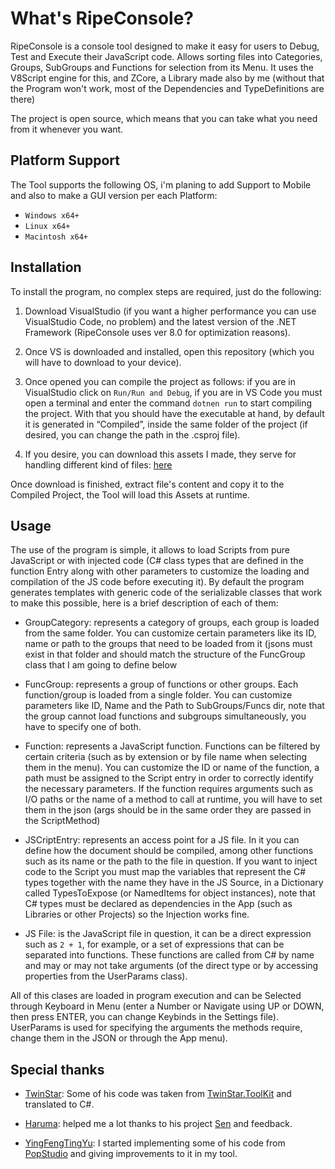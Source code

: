 # What's RipeConsole?

RipeConsole is a console tool designed to make it easy for users to Debug, Test and Execute their JavaScript code. Allows sorting files into Categories, Groups, SubGroups and Functions for selection from its Menu. It uses the V8Script engine for this, and ZCore, a Library made also by me (without that the Program won't work, most of the Dependencies and TypeDefinitions are there)

The project is open source, which means that you can take what you need from it whenever you want.

## Platform Support

The Tool supports the following OS, i'm planing to add Support to Mobile and also to make a GUI version per each Platform:

- `Windows x64+`
- `Linux x64+`
- `Macintosh x64+`

## Installation

To install the program, no complex steps are required, just do the following:

1. Download VisualStudio (if you want a higher performance you can use VisualStudio Code, no problem) and the latest version of the .NET Framework (RipeConsole uses ver 8.0 for optimization reasons).

2. Once VS is downloaded and installed, open this repository (which you will have to download to your device).

3. Once opened you can compile the project as follows: if you are in VisualStudio click on `Run/Run and Debug`, if you are in VS Code you must open a terminal and enter the command `dotnen run` to start compiling the project. With that you should have the executable at hand, by default it is generated in “Compiled”, inside the same folder of the project (if desired, you can change the path in the .csproj file).

4. If you desire, you can download this assets I made, they serve for handling different kind of files: [here](https://github.com/RaFranVJ/RipeUtils)

Once download is finished, extract file's content and copy it to the Compiled Project, the Tool will load this Assets at runtime.

## Usage

The use of the program is simple, it allows to load Scripts from pure JavaScript or with injected code (C# class types that are defined in the function Entry along with other parameters to customize the loading and compilation of the JS code before executing it). By default the program generates templates with generic code of the serializable classes that work to make this possible, here is a brief description of each of them:

- GroupCategory: represents a category of groups, each group is loaded from the same folder. You can customize certain parameters like its ID, name or path to the groups that need to be loaded from it (jsons must exist in that folder and should match the structure of the FuncGroup class that I am going to define below

- FuncGroup: represents a group of functions or other groups. Each function/group is loaded from a single folder. You can customize parameters like ID, Name and the Path to SubGroups/Funcs dir, note that the group cannot load functions and subgroups simultaneously, you have to specify one of both.

- Function: represents a JavaScript function. Functions can be filtered by certain criteria (such as by extension or by file name when selecting them in the menu). You can customize the ID or name of the function, a path must be assigned to the Script entry in order to correctly identify the necessary parameters. If the function requires arguments such as I/O paths or the name of a method to call at runtime, you will have to set them in the json (args should be in the same order they are passed in the ScriptMethod)

- JSCriptEntry: represents an access point for a JS file. In it you can define how the document should be compiled, among other functions such as its name or the path to the file in question. If you want to inject code to the Script you must map the variables that represent the C# types together with the name they have in the JS Source, in a Dictionary called TypesToExpose (or NamedItems for object instances), note that C# types must be declared as dependencies  in the App (such as Libraries or other Projects) so the Injection works fine.

- JS File: is the JavaScript file in question, it can be a direct expression such as `2 + 1`, for example, or a set of expressions that can be separated into functions. These functions are called from C# by name and may or may not take arguments (of the direct type or by accessing properties from the UserParams class).

All of this clases are loaded in program execution and can be Selected through Keyboard in Menu (enter a Number or Navigate using UP or DOWN, then press ENTER, you can change Keybinds in the Settings file). UserParams is used for specifying the arguments the methods require, change them in the JSON or through the App menu).

## Special thanks

-   [TwinStar](https://github.com/twinkles-twinstar/): Some of his code was taken from [TwinStar.ToolKit](https://github.com/twinkles-twinstar/TwinStar.ToolKit) and translated to C#.

- [Haruma](https://github.com/Haruma-VN/): helped me a lot thanks to his project [Sen](https://github.com/Haruma-VN/Sen) and feedback. 

- [YingFengTingYu](https://github.com/YingFengTingYu/): I started implementing some of his code from [PopStudio](https://github.com/YingFengTingYu/PopStudio_Old) and giving improvements to it in my tool.
